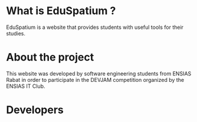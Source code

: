 # What is EduSpatium ?
EduSpatium is a website that provides students with useful tools for their studies.
# About the project
This website was developed by software engineering students from ENSIAS Rabat in order to participate in the DEVJAM competition organized by the ENSIAS IT Club.
# Developers